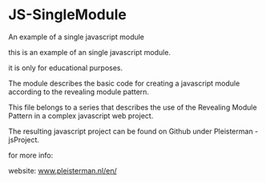 # JS-SingleModule

An example of a single javascript module

this is an example of an single javascript module.

it is only for educational purposes.

The module describes the basic code for creating a
javascript module according to the revealing module pattern.

This file belongs to a series that describes the use of the
Revealing Module Pattern in a complex javascript web project.

The resulting javascript project can be found on Github under
Pleisterman - jsProject.

for more info:

website: www.pleisterman.nl/en/
